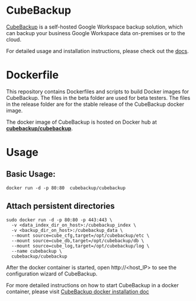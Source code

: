 # CubeBackup

[CubeBackup](https://www.cubebackup.com) is a self-hosted Google Workspace backup solution, which can backup your business Google Workspace data on-premises or to the cloud. 

For detailed usage and installation instructions, please check out the [docs](https://www.cubebackup.com/docs).

# Dockerfile
This repository contains Dockerfiles and scripts to build Docker images for CubeBackup. The files in the beta folder are used for beta testers. The files in the release folder are for the stable release of the CubeBackup docker image.

The docker image of CubeBackup is hosted on Docker hub at **[cubebackup/cubebackup](https://hub.docker.com/r/cubebackup/cubebackup)**. 

# Usage

## Basic Usage:
```
docker run -d -p 80:80  cubebackup/cubebackup
```

## Attach persistent directories
```
sudo docker run -d -p 80:80 -p 443:443 \
  -v <data_index_dir_on_host>:/cubebackup_index \
  -v <backup_dir_on_host>:/cubebackup_data \
  --mount source=cube_cfg,target=/opt/cubebackup/etc \
  --mount source=cube_db,target=/opt/cubebackup/db \
  --mount source=cube_log,target=/opt/cubebackup/log \
  --name cubebackup \
  cubebackup/cubebackup
```

After the docker container is started, open http://\<host_IP\> to see the configuration wizard of CubeBackup.

For more detailed instructions on how to start CubeBackup in a docker container, please visit [CubeBackup docker installation doc](https://www.cubebackup.com/docs/user_guide/installation/#for-docker-users)

